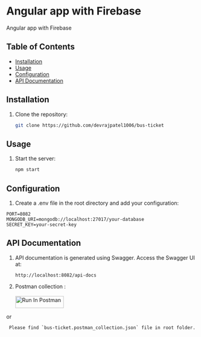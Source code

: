 # Angular app with Firebase 

Angular app with Firebase

## Table of Contents

- [Installation](#installation)
- [Usage](#usage)
- [Configuration](#configuration)
- [API Documentation](#api-documentation)

## Installation

1. Clone the repository:

   ```bash
   git clone https://github.com/devrajpatel1006/bus-ticket
   ```

## Usage

1. Start the server:

   ```bash
   npm start
   ```

## Configuration

1.  Create a .env file in the root directory and add your configuration:

```
PORT=8082
MONGODB_URI=mongodb://localhost:27017/your-database
SECRET_KEY=your-secret-key

```

## API Documentation

1. API documentation is generated using Swagger. Access the Swagger UI at:

   ```
   http://localhost:8082/api-docs

   ```
2. Postman collection :
   <br/>    <br/>
[<img src="https://run.pstmn.io/button.svg" alt="Run In Postman" style="width: 128px; height: 32px;">](https://god.gw.postman.com/run-collection/31983524-9e2b7806-9811-4d28-9c69-fec80c314ab5?action=collection%2Ffork&source=rip_markdown&collection-url=entityId%3D31983524-9e2b7806-9811-4d28-9c69-fec80c314ab5%26entityType%3Dcollection%26workspaceId%3D63c8212c-07b3-4f5e-9113-2bc4c32f20ab)

 or
  ```
   Please find `bus-ticket.postman_collection.json` file in root folder.
  ```




